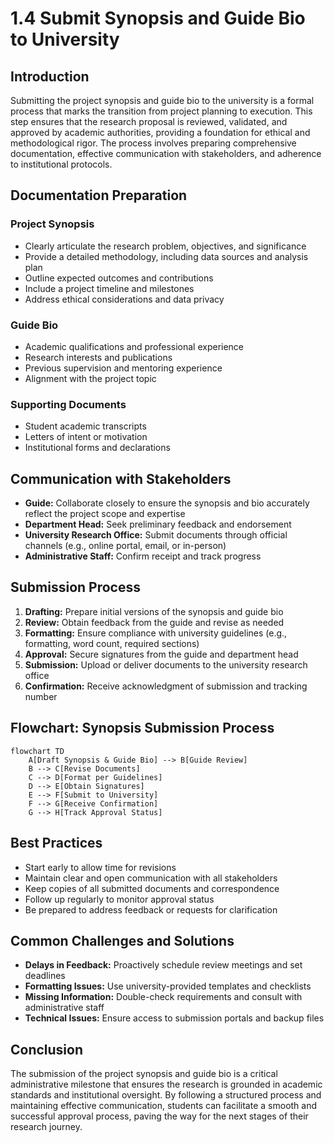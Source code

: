 # 1.4 Submit Synopsis and Guide Bio to University

## Introduction

Submitting the project synopsis and guide bio to the university is a formal process that marks the transition from project planning to execution. This step ensures that the research proposal is reviewed, validated, and approved by academic authorities, providing a foundation for ethical and methodological rigor. The process involves preparing comprehensive documentation, effective communication with stakeholders, and adherence to institutional protocols.

## Documentation Preparation

### Project Synopsis
- Clearly articulate the research problem, objectives, and significance
- Provide a detailed methodology, including data sources and analysis plan
- Outline expected outcomes and contributions
- Include a project timeline and milestones
- Address ethical considerations and data privacy

### Guide Bio
- Academic qualifications and professional experience
- Research interests and publications
- Previous supervision and mentoring experience
- Alignment with the project topic

### Supporting Documents
- Student academic transcripts
- Letters of intent or motivation
- Institutional forms and declarations

## Communication with Stakeholders

- **Guide:** Collaborate closely to ensure the synopsis and bio accurately reflect the project scope and expertise
- **Department Head:** Seek preliminary feedback and endorsement
- **University Research Office:** Submit documents through official channels (e.g., online portal, email, or in-person)
- **Administrative Staff:** Confirm receipt and track progress

## Submission Process

1. **Drafting:** Prepare initial versions of the synopsis and guide bio
2. **Review:** Obtain feedback from the guide and revise as needed
3. **Formatting:** Ensure compliance with university guidelines (e.g., formatting, word count, required sections)
4. **Approval:** Secure signatures from the guide and department head
5. **Submission:** Upload or deliver documents to the university research office
6. **Confirmation:** Receive acknowledgment of submission and tracking number

## Flowchart: Synopsis Submission Process

```mermaid
flowchart TD
    A[Draft Synopsis & Guide Bio] --> B[Guide Review]
    B --> C[Revise Documents]
    C --> D[Format per Guidelines]
    D --> E[Obtain Signatures]
    E --> F[Submit to University]
    F --> G[Receive Confirmation]
    G --> H[Track Approval Status]
```

## Best Practices

- Start early to allow time for revisions
- Maintain clear and open communication with all stakeholders
- Keep copies of all submitted documents and correspondence
- Follow up regularly to monitor approval status
- Be prepared to address feedback or requests for clarification

## Common Challenges and Solutions

- **Delays in Feedback:** Proactively schedule review meetings and set deadlines
- **Formatting Issues:** Use university-provided templates and checklists
- **Missing Information:** Double-check requirements and consult with administrative staff
- **Technical Issues:** Ensure access to submission portals and backup files

## Conclusion

The submission of the project synopsis and guide bio is a critical administrative milestone that ensures the research is grounded in academic standards and institutional oversight. By following a structured process and maintaining effective communication, students can facilitate a smooth and successful approval process, paving the way for the next stages of their research journey.
